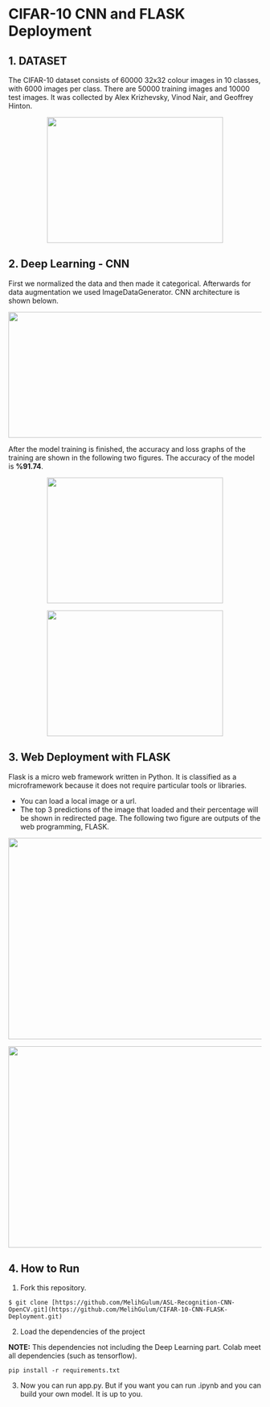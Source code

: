# CIFAR-10 CNN and FLASK Deployment

## 1. DATASET
The CIFAR-10 dataset consists of 60000 32x32 colour images in 10 classes, with 6000 images per class. There are 50000 training images and 10000 test images. It was collected by Alex Krizhevsky, Vinod Nair, and Geoffrey Hinton.

<p align="center">
<img src="https://user-images.githubusercontent.com/81585804/176235421-94e66358-a64d-4de9-b30f-67057755cf70.png" width="350" height="250">
</p>

## 2. Deep Learning - CNN 
First we normalized the data and then made it categorical. Afterwards for data augmentation we used ImageDataGenerator. CNN architecture is shown belown.

<p align="center">
<img src="https://user-images.githubusercontent.com/81585804/176241200-1da85e69-edef-4029-9253-a7d45e21f99d.png" width="800" height="250">
</p>

After the model training is finished, the accuracy and loss graphs of the training are shown in the following two figures. The accuracy of the model is **%91.74**.
<p align="center">
<img src="https://user-images.githubusercontent.com/81585804/176241918-49af7597-30bb-4e0c-83b9-ded38d1c9f45.png" width="350" height="250">
</p>

<p align="center">
<img src="https://user-images.githubusercontent.com/81585804/176242139-eac5db1e-cce6-4c0f-9fff-3537bc6cc704.png" width="350" height="250">
</p>

## 3. Web Deployment with FLASK
Flask is a micro web framework written in Python. It is classified as a microframework because it does not require particular tools or libraries. 
* You can load a local image or a url.
* The top 3 predictions of the image that loaded and their percentage will be shown in redirected page.
The following two figure are outputs of the web programming, FLASK.

<p align="center">
<img src="https://user-images.githubusercontent.com/81585804/176243667-85bc3c1c-9428-4729-93d9-d26167256ddc.png" width="600" height="400">
</p>

<p align="center">
<img src="https://user-images.githubusercontent.com/81585804/176243750-8bf26887-b475-4af9-a631-fc29575535ed.png" width="600" height="400">
</p>

## 4. How to Run


1. Fork this repository.
 ```console
$ git clone [https://github.com/MelihGulum/ASL-Recognition-CNN-OpenCV.git](https://github.com/MelihGulum/CIFAR-10-CNN-FLASK-Deployment.git)

```

2. Load the dependencies of the project

**NOTE:** This dependencies not including the Deep Learning part. Colab meet all dependencies (such as tensorflow).

 ```console
pip install -r requirements.txt
```

3. Now you can run app.py. But if you want you can run .ipynb and you can build your own model. It is up to you. 
